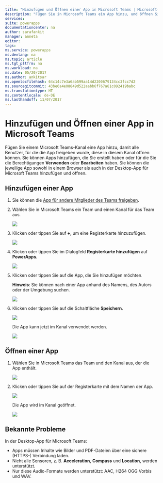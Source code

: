 ```yaml
---
title: "Hinzufügen und Öffnen einer App in Microsoft Teams | Microsoft-Dokumentation"
description: "Fügen Sie in Microsoft Teams ein App hinzu, und öffnen Sie sie."
services: 
suite: powerapps
documentationcenter: na
author: sarafankit
manager: anneta
editor: 
tags: 
ms.service: powerapps
ms.devlang: na
ms.topic: article
ms.tgt_pltfrm: na
ms.workload: na
ms.date: 05/20/2017
ms.author: ankitsar
ms.openlocfilehash: 64c14c7e3a6ab599aa14d2200679134cc3fcc7d2
ms.sourcegitcommit: 43be6a4e08849d522aabb6f767a81c092419babc
ms.translationtype: HT
ms.contentlocale: de-DE
ms.lasthandoff: 11/07/2017
---
```

# <a name="add-and-open-an-app-in-microsoft-teams"></a>Hinzufügen und Öffnen einer App in Microsoft Teams
Fügen Sie einem Microsoft Teams-Kanal eine App hinzu, damit alle Benutzer, für die die App freigeben wurde, diese in diesem Kanal öffnen können. Sie können Apps hinzufügen, die Sie erstellt haben oder für die Sie die Berechtigungen **Verwenden** oder **Bearbeiten** haben. Sie können die jeweilige App sowohl in einem Browser als auch in der Desktop-App für Microsoft Teams hinzufügen und öffnen.

## <a name="add-an-app"></a>Hinzufügen einer App
1. Sie können die [App für andere Mitglieder des Teams freigeben](share-app.md).
2. Wählen Sie in Microsoft Teams ein Team und einen Kanal für das Team aus.
   
    ![](./media/open-app-embedded-in-teams/teams-select-channel.png)
3. Klicken oder tippen Sie auf **+**, um eine Registerkarte hinzuzufügen.
   
    ![](./media/open-app-embedded-in-teams/teams-add-tab.png)
4. Klicken oder tippen Sie im Dialogfeld **Registerkarte hinzufügen** auf **PowerApps**.
   
    ![](./media/open-app-embedded-in-teams/add-a-tab.png)
5. Klicken oder tippen Sie auf die App, die Sie hinzufügen möchten.
   
    **Hinweis**: Sie können nach einer App anhand des Namens, des Autors oder der Umgebung suchen.
   
    ![](./media/open-app-embedded-in-teams/select-an-app.png)
6. Klicken oder tippen Sie auf die Schaltfläche **Speichern**.
   
    ![](./media/open-app-embedded-in-teams/save-tab.png)
   
    Die App kann jetzt im Kanal verwendet werden.
   
    ![](./media/open-app-embedded-in-teams/app-in-channel.png)

## <a name="open-an-app"></a>Öffnen einer App
1. Wählen Sie in Microsoft Teams das Team und den Kanal aus, der die App enthält.
   
    ![](./media/open-app-embedded-in-teams/teams-select-channel.png)
2. Klicken oder tippen Sie auf der Registerkarte mit dem Namen der App.
   
    ![](./media/open-app-embedded-in-teams/open-tab.png)
   
    Die App wird im Kanal geöffnet.
   
    ![](./media/open-app-embedded-in-teams/app-in-channel.png)

## <a name="known-issues"></a>Bekannte Probleme
In der Desktop-App für Microsoft Teams:

* Apps müssen Inhalte wie Bilder und PDF-Dateien über eine sichere (HTTPS-) Verbindung laden.
* Nicht alle Sensoren, z. B. **Acceleration**, **Compass** und **Location**, werden unterstützt.
* Nur diese Audio-Formate werden unterstützt: AAC, H264 OGG Vorbis und WAV.

